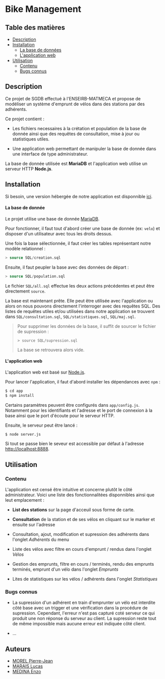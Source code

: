 # Bike Management

## Table des matières

- [Description](#description)
- [Installation](#installation)
    - [La base de données](#la-base-de-données)
    - [L'application web](#lapplication-web)
- [Utilisation](#utilisation)
    - [Contenu](#contenu)
    - [Bugs connus](#bugs-connus)

## Description

Ce projet de SGDB effectué à l'ENSEIRB-MATMECA et propose
de modéliser un système d'emprunt de vélos dans des stations par des adhérents.

Ce projet contient :

- Les fichiers necessaires à la crétation et population de la base de
donnée ainsi que des requêtes de consultation, mise à jour ou statistiques utiles.

- Une application web permettant de manipuler la base de donnée
dans une interface de type administrateur.

La base de donnée utilisée est **MariaDB** et l'application web utilise
un serveur HTTP **Node.js**.

## Installation

Si besoin, une version hébergée de notre application est disponnible
[ici](http://bikes-management.ddns.net/).

#### La base de donnée

Le projet utilise une base de donnée [MariaDB](https://mariadb.org/).

Pour fonctionner, il faut tout d'abord créer une base de donnée (ex: `velo`)
et disposer d'un utilisateur avec tous les droits dessus.

Une fois la base sélectionnée, il faut créer les tables représentant notre modèle relationnel :

```sql
> source SQL/creation.sql
```

Ensuite, il faut peupler la base avec des données de départ :

```sql
> source SQL/population.sql
```

Le fichier `SQL/all.sql` effectue les deux actions précédentes et peut être directement `source`.

La base est maintenant prête. Elle peut être utilisée avec l'application
ou alors on nous pouvons directement l'interroger avec des requêtes SQL.
Des listes de requêtes utiles et/ou utilisées dans notre application se trouvent
dans `SQL/consultation.sql`, `SQL/statistiques.sql`, `SQL/maj.sql`.

> Pour supprimer les données de la base, il suffit de sourcer le fichier de supression :
> ```
> > source SQL/supression.sql
> ```
> La base se retrouvera alors vide.

#### L'application web

L'application web est basé sur [Node.js](https://nodejs.org/).

Pour lancer l'application, il faut d'abord installer les dépendances avec `npm` :

```bash
$ cd app
$ npm install
```

Certains paramètres peuvent être configurés dans `app/config.js`.
Notamment pour les identifiants et l'adresse et le port de connexion
à la base ainsi que le port d'écoute pour le serveur HTTP.

Ensuite, le serveur peut être lancé :

```bash
$ node server.js
```

Si tout se passe bien le seveur est accessible par défaut à l'adresse
[http://localhost:8888](http://localhost:8888).

## Utilisation

### Contenu

L'application est censé être intuitive et concerne plutôt le côté administrateur.
Voici une liste des fonctionnalitées disponnibles ainsi que leut emplacement :

- **List des stations** sur la page d'acceuil sous forme de carte.

- **Consultation** de la station et de ses vélos en cliquant sur le marker et ensuite sur l'adresse

- Consultation, ajout, modification et supression des adhérents dans l'onglet *Adhérents* du menu

- Liste des vélos avec filtre en cours d'emprunt / rendus dans l'onglet *Vélos*

- Gestion des emprunts, filtre en cours / terminés, rendu des emprunts terminés, emprunt d'un vélo dans l'onglet *Emprunts*

- Lites de statistiques sur les vélos / adhérents dans l'onglet *Statistiques*

### Bugs connus

- La supression d'un adhérent en train d'emprunter un vélo est interdite côté base
avec un trigger et une vérification dans la procédure de supression.
Cependant, l'erreur n'est pas capturé coté serveur ce qui produit une non réponse du serveur au client.
La supression reste tout de même impossible mais aucune erreur est indiquée côté client.

- ...

## Auteurs

- [MOREL Pierre-Jean](https://github.com/pjdevs)
- [MARAIS Lucas](https://github.com/luks-m)
- [MEDINA Enzo](https://github.com/Zaksley) 
